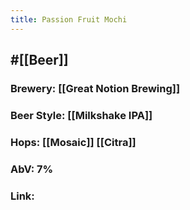 ```yaml
---
title: Passion Fruit Mochi
---
```


## #[[Beer]]
### Brewery: [[Great Notion Brewing]]

### Beer Style: [[Milkshake IPA]]

### Hops: [[Mosaic]] [[Citra]]

### AbV: 7%

### Link: 
